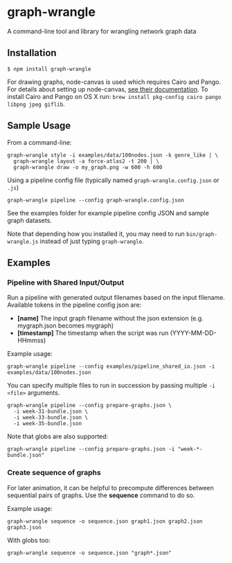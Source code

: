 # graph-wrangle

A command-line tool and library for wrangling network graph data



## Installation

```
$ npm install graph-wrangle
```

For drawing graphs, node-canvas is used which requires Cairo and Pango. For details about setting up node-canvas, [see their documentation](https://github.com/Automattic/node-canvas#installation). To install Cairo and Pango on OS X run: `brew install pkg-config cairo pango libpng jpeg giflib`.


## Sample Usage

From a command-line:

```
graph-wrangle style -i examples/data/100nodes.json -k genre_like | \
  graph-wrangle layout -a force-atlas2 -t 200 | \
  graph-wrangle draw -o my_graph.png -w 600 -h 600
```

Using a pipeline config file (typically named `graph-wrangle.config.json` or `.js`)

```
graph-wrangle pipeline --config graph-wrangle.config.json
```

See the examples folder for example pipeline config JSON and sample graph datasets.

Note that depending how you installed it, you may need to run `bin/graph-wrangle.js` instead of just typing `graph-wrangle`.

## Examples

### Pipeline with Shared Input/Output

Run a pipeline with generated output filenames based on the input filename. Available tokens in the pipeline config json are:

* **[name]** The input graph filename without the json extension (e.g. mygraph.json becomes mygraph)
* **[timestamp]** The timestamp when the script was run (YYYY-MM-DD-HHmmss)

Example usage:

```
graph-wrangle pipeline --config examples/pipeline_shared_io.json -i examples/data/100nodes.json
```

You can specify multiple files to run in succession by passing multiple `-i <file>` arguments.

```
graph-wrangle pipeline --config prepare-graphs.json \
  -i week-31-bundle.json \
  -i week-33-bundle.json \
  -i week-35-bundle.json
```

Note that globs are also supported:

```
graph-wrangle pipeline --config prepare-graphs.json -i "week-*-bundle.json"
```

### Create sequence of graphs

For later animation, it can be helpful to precompute differences between sequential pairs of graphs. Use the **sequence** command to do so.

Example usage:

```
graph-wrangle sequence -o sequence.json graph1.json graph2.json graph3.json
```

With globs too:

```
graph-wrangle sequence -o sequence.json "graph*.json"
```
